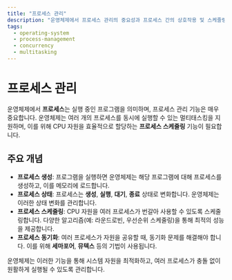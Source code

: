 ```yaml
---
title: "프로세스 관리"
description: "운영체제에서 프로세스 관리의 중요성과 프로세스 간의 상호작용 및 스케줄링에 대해 설명합니다."
tags:
  - operating-system
  - process-management
  - concurrency
  - multitasking
---
```


# 프로세스 관리

운영체제에서 **프로세스**는 실행 중인 프로그램을 의미하며, 프로세스 관리 기능은 매우 중요합니다. 운영체제는 여러 개의 프로세스를 동시에 실행할 수 있는 멀티태스킹을 지원하며, 이를 위해 CPU 자원을 효율적으로 할당하는 **프로세스 스케줄링** 기능이 필요합니다.

## 주요 개념

- **프로세스 생성**: 프로그램을 실행하면 운영체제는 해당 프로그램에 대해 프로세스를 생성하고, 이를 메모리에 로드합니다.
- **프로세스 상태**: 프로세스는 **생성**, **실행**, **대기**, **종료** 상태로 변화합니다. 운영체제는 이러한 상태 변화를 관리합니다.
- **프로세스 스케줄링**: CPU 자원을 여러 프로세스가 번갈아 사용할 수 있도록 스케줄링합니다. 다양한 알고리즘(예: 라운드로빈, 우선순위 스케줄링)을 통해 최적의 성능을 제공합니다.
- **프로세스 동기화**: 여러 프로세스가 자원을 공유할 때, 동기화 문제를 해결해야 합니다. 이를 위해 **세마포어**, **뮤텍스** 등의 기법이 사용됩니다.

운영체제는 이러한 기능을 통해 시스템 자원을 최적화하고, 여러 프로세스가 충돌 없이 원활하게 실행될 수 있도록 관리합니다.
